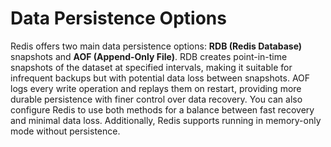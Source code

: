 # Data Persistence Options

Redis offers two main data persistence options: **RDB (Redis Database)** snapshots and **AOF (Append-Only File)**. RDB creates point-in-time snapshots of the dataset at specified intervals, making it suitable for infrequent backups but with potential data loss between snapshots. AOF logs every write operation and replays them on restart, providing more durable persistence with finer control over data recovery. You can also configure Redis to use both methods for a balance between fast recovery and minimal data loss. Additionally, Redis supports running in memory-only mode without persistence.